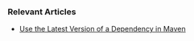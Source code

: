 ### Relevant Articles

- [Use the Latest Version of a Dependency in Maven](https://www.baeldung.com/maven-dependency-latest-version)